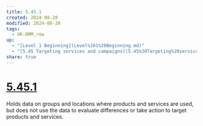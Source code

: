 ```yaml
---
title: 5.45.1
created: 2024-08-28
modified: 2024-08-28
tags:
  - UK-DMM_row
up:
  - "[Level 1 Beginning](Level%201%20Beginning.md)"
  - "[5.45 Targeting services and campaigns](5.45%20Targeting%20services%20and%20campaigns.md)"
share: true
---
```

# [5.45.1](5.45.1.md)

Holds data on groups and locations where products and services are used, but does not use the data to evaluate differences or take action to target products and services.
